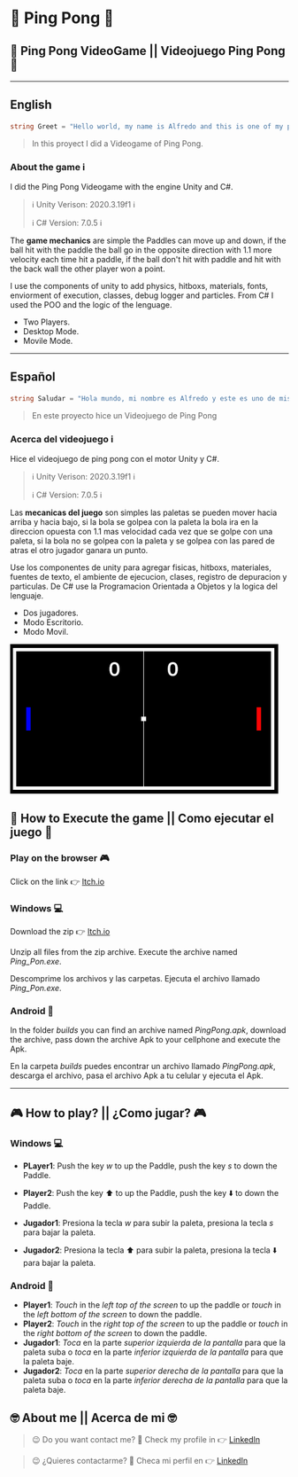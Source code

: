 # :ping_pong: Ping Pong :ping_pong:
## :space_invader: Ping Pong VideoGame || Videojuego Ping Pong :ping_pong:

---
## English
```C#
string Greet = "Hello world, my name is Alfredo and this is one of my proyects";

```

> In this proyect I did a Videogame of Ping Pong.
 ### About the game :information_source:

 I did the Ping Pong Videogame with the engine Unity and C#.

 > :information_source: Unity Verison: 2020.3.19f1 :information_source:
 >
 > :information_source: C# Version: 7.0.5 :information_source:

The **game mechanics** are simple the Paddles can move up and down, if the ball hit with the paddle the ball go in  the opposite direction with 1.1 more velocity each time hit a paddle, if the ball don't hit with paddle and hit with the back wall the other player won a point.

I use the components of unity to add physics, hitboxs, materials, fonts, enviorment of execution, classes, debug logger and particles. From C# I used the POO and the logic of the lenguage. 

* Two Players.
* Desktop Mode.
* Movile Mode.

---
## Español
~~~ C#
string Saludar = "Hola mundo, mi nombre es Alfredo y este es uno de mis proyectos";
~~~

> En este proyecto hice un Videojuego de Ping Pong
### Acerca del videojuego :information_source:

Hice el videojuego de ping pong con el motor Unity y C#.

> :information_source: Unity Verison: 2020.3.19f1 :information_source:
>
> :information_source: C# Version: 7.0.5 :information_source:

Las **mecanicas del juego** son simples las paletas se pueden mover hacia arriba y hacia bajo, si la bola se golpea con la paleta la bola ira en la direccion opuesta con 1.1 mas velocidad cada vez que se golpe con una paleta, si la bola no se golpea con la paleta y se golpea con las pared de atras el otro jugador ganara un punto.

 Use los componentes de unity para agregar fisicas, hitboxs, materiales, fuentes de texto, el ambiente de ejecucion, clases, registro de depuracion y particulas. De C# use la Programacion Orientada a Objetos y la logica del lenguaje.  

* Dos jugadores.
* Modo Escritorio.
* Modo Movil.

![Ping Pong](./Assets/PingPong.PNG)

## :space_invader: How to Execute the game || Como ejecutar el juego :space_invader:

### Play on the browser :video_game:

Click on the link :point_right: [Itch.io](https://alfredoro.itch.io/ping-pong-web)

### Windows :computer:

Download the zip :point_right:  [Itch.io](https://alfredoro.itch.io/ping-pong)

Unzip all files from the zip archive. 
Execute the archive named *Ping_Pon.exe*.

Descomprime los archivos y las carpetas.
Ejecuta el archivo llamado *Ping_Pon.exe*.

### Android :iphone:

In the folder *builds* you can find an archive named *PingPong.apk*, download the archive, pass down the archive Apk to your cellphone and execute the Apk.

En la carpeta *builds* puedes encontrar un archivo llamado *PingPong.apk*, descarga el archivo, pasa el archivo Apk a tu celular y ejecuta el Apk.

---
## :video_game: How to play? || ¿Como jugar? :video_game:

### Windows :computer:
* **PLayer1**: Push the key *w* to up the Paddle, push the key *s* to down the Paddle.
* **Player2**: Push the key :arrow_up: to up the Paddle, push the key :arrow_down: to down the Paddle.

* **Jugador1**: Presiona la tecla *w* para subir la paleta, presiona la tecla *s* para bajar la paleta.
* **Jugador2**: Presiona la tecla :arrow_up: para subir la paleta, presiona la tecla :arrow_down: para bajar la paleta.

### Android :iphone:
* **Player1**: *Touch* in the *left top of the screen* to up the paddle or *touch* in the *left bottom of the screen* to down the paddle.
* **Player2**: *Touch* in the *right top of the screen* to up the paddle or *touch* in the *right bottom of the screen* to down the paddle.
* **Jugador1**: *Toca* en la parte *superior izquierda de la pantalla* para que la paleta suba o *toca* en la parte *inferior izquierda de la pantalla* para que la paleta baje.
* **Jugador2**: *Toca* en la parte *superior derecha de la pantalla* para que la paleta suba o *toca* en la parte *inferior derecha de la pantalla* para que la paleta baje.

## :nerd_face: **About me** || **Acerca de mi** :nerd_face:

> :wink: Do you want contact me? :eyes: Check my profile in :point_right: [LinkedIn](https://www.linkedin.com/in/alfredo-rodríguez-orenday-73a14a215/ "Alfredo Rdz O")  

> :wink: ¿Quieres contactarme? :eyes: Checa mi perfil en :point_right: [LinkedIn](https://www.linkedin.com/in/alfredo-rodríguez-orenday-73a14a215/ "Alfredo Rdz O")  
